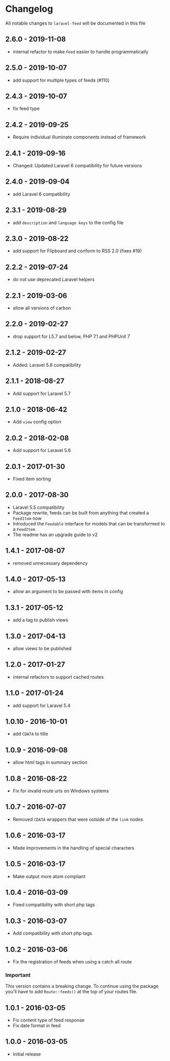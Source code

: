 # Changelog

All notable changes to `laravel-feed` will be documented in this file

## 2.6.0 - 2019-11-08

- internal refactor to make `Feed` easier to handle programmatically

## 2.5.0 - 2019-10-07

- add support for multiple types of feeds (#110)

## 2.4.3 - 2019-10-07

- fix feed type

## 2.4.2 - 2019-09-25

- Require individual illuminate components instead of framework

## 2.4.1 - 2019-09-16
- Changed: Updated Laravel 6 compatibility for future versions

## 2.4.0 - 2019-09-04
- add Laravel 6 compatibility

## 2.3.1 - 2019-08-29

- add `description` and `language keys` to the config file

## 2.3.0 - 2019-08-22

- add support for Flipboard and conform to RSS 2.0 (fixes #19)

## 2.2.2 - 2019-07-24

- do not use deprecated Laravel helpers

## 2.2.1 - 2019-03-06

- allow all versions of carbon

## 2.2.0 - 2019-02-27
- drop support for L5.7 and below, PHP 7.1 and PHPUnit 7

## 2.1.2 - 2019-02-27
- Added: Laravel 5.8 compatibility

## 2.1.1 - 2018-08-27
- Add support for Laravel 5.7

## 2.1.0 - 2018-06-42
- Add `view` config option

## 2.0.2 - 2018-02-08
- Add support for Laravel 5.6

## 2.0.1 - 2017-01-30
- Fixed item sorting

## 2.0.0 - 2017-08-30
- Laravel 5.5 compatibility
- Package rewrite, feeds can be built from anything that created a `FeedItem` now
- Introduced the `Feedable` interface for models that can be transformed to a `FeedItem`
- The readme has an upgrade guide to v2

## 1.4.1 - 2017-08-07
- removed unnecessary dependency

## 1.4.0 - 2017-05-13
- allow an argument to be passed with items in config

## 1.3.1 - 2017-05-12
- add a tag to publish views

## 1.3.0 - 2017-04-13
- allow views to be published

## 1.2.0 - 2017-01-27
- internal refactors to support cached routes

## 1.1.0 - 2017-01-24

- add support for Laravel 5.4

## 1.0.10 - 2016-10-01

- add `CDATA` to title

## 1.0.9 - 2016-09-08

- allow html tags in summary section

## 1.0.8 - 2016-08-22
- Fix for invalid route urls on Windows systems

## 1.0.7 - 2016-07-07
- Removed `CDATA` wrappers that were outside of the `link` nodes

## 1.0.6 - 2016-03-17

- Made improvements in the handling of special characters

## 1.0.5 - 2016-03-17

- Make output more atom compliant

## 1.0.4 - 2016-03-09

- Fixed compatibility with short php tags

## 1.0.3 - 2016-03-07

- Add compatibility with short php tags

## 1.0.2 - 2016-03-06

- Fix the registration of feeds when using a catch all route

### Important

This version contains a breaking change. To continue using the package you'll have to add
`Route::feeds()` at the top of your routes file.

## 1.0.1 - 2016-03-05

- Fix content type of feed response
- Fix date format in feed

## 1.0.0 - 2016-03-05

- Initial release
